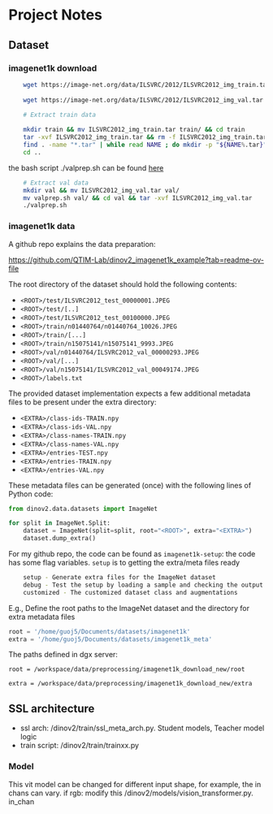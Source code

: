 # Project Notes

## Dataset
### imagenet1k download 
```bash
    wget https://image-net.org/data/ILSVRC/2012/ILSVRC2012_img_train.tar --no-check-certificate
    
    wget https://image-net.org/data/ILSVRC/2012/ILSVRC2012_img_val.tar --no-check-certificate
```
```bash
    # Extract train data 
    
    mkdir train && mv ILSVRC2012_img_train.tar train/ && cd train
    tar -xvf ILSVRC2012_img_train.tar && rm -f ILSVRC2012_img_train.tar
    find . -name "*.tar" | while read NAME ; do mkdir -p "${NAME%.tar}";     tar -xvf "${NAME}" -C "${NAME%.tar}"; rm -f "${NAME}"; done
    cd ..

```
the bash script ./valprep.sh can be found [here](https://github.com/PatrickHua/EasyImageNet/blob/main/valprep.sh)
```bash
    # Extract val data 
    mkdir val && mv ILSVRC2012_img_val.tar val/ 
    mv valprep.sh val/ && cd val && tar -xvf ILSVRC2012_img_val.tar
    ./valprep.sh

```

### imagenet1k data 
A github repo explains the data preparation: 

https://github.com/QTIM-Lab/dinov2_imagenet1k_example?tab=readme-ov-file

The root directory of the dataset should hold the following contents:

- `<ROOT>/test/ILSVRC2012_test_00000001.JPEG`
- `<ROOT>/test/[..]`
- `<ROOT>/test/ILSVRC2012_test_00100000.JPEG`
- `<ROOT>/train/n01440764/n01440764_10026.JPEG`
- `<ROOT>/train/[...]`
- `<ROOT>/train/n15075141/n15075141_9993.JPEG`
- `<ROOT>/val/n01440764/ILSVRC2012_val_00000293.JPEG`
- `<ROOT>/val/[...]`
- `<ROOT>/val/n15075141/ILSVRC2012_val_00049174.JPEG`
- `<ROOT>/labels.txt`

The provided dataset implementation expects a few additional metadata files to be present under the extra directory:
- `<EXTRA>/class-ids-TRAIN.npy`
- `<EXTRA>/class-ids-VAL.npy`
- `<EXTRA>/class-names-TRAIN.npy`
- `<EXTRA>/class-names-VAL.npy`
- `<EXTRA>/entries-TEST.npy`
- `<EXTRA>/entries-TRAIN.npy`
- `<EXTRA>/entries-VAL.npy`

These metadata files can be generated (once) with the following lines of Python code:
```python
from dinov2.data.datasets import ImageNet

for split in ImageNet.Split:
    dataset = ImageNet(split=split, root="<ROOT>", extra="<EXTRA>")
    dataset.dump_extra()
```

For my github repo, the code can be found as `imagenet1k-setup`:
the code has some flag variables. `setup` is to getting the extra/meta files ready 
```bash
    setup - Generate extra files for the ImageNet dataset
    debug - Test the setup by loading a sample and checking the output
    customized - The customized dataset class and augmentations
```
E.g., Define the root paths to the ImageNet dataset and the directory for extra metadata files
```python
root = '/home/guoj5/Documents/datasets/imagenet1k'
extra = '/home/guoj5/Documents/datasets/imagenet1k_meta'

```
The paths defined in dgx server: 
    
    root = /workspace/data/preprocessing/imagenet1k_download_new/root
    
    extra = /workspace/data/preprocessing/imagenet1k_download_new/extra
    
## SSL architecture 
- ssl arch: /dinov2/train/ssl_meta_arch.py. Student models, Teacher model  logic 
- train script: /dinov2/train/trainxx.py

### Model 
This vit model can be changed for different input shape, for example, the in chans can vary. 
if rgb: modify this /dinov2/models/vision_transformer.py. in_chan

